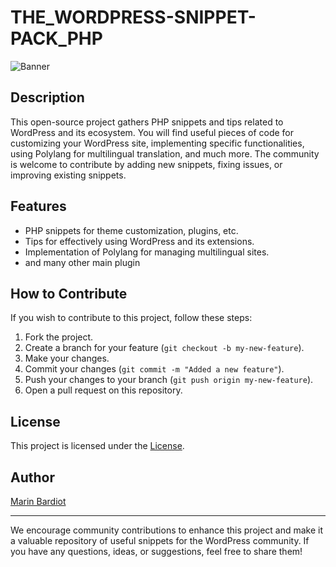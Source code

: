 # THE_WORDPRESS-SNIPPET-PACK_PHP


![Banner](snippet.png)

## Description

This open-source project gathers PHP snippets and tips related to WordPress and its ecosystem. You will find useful pieces of code for customizing your WordPress site, implementing specific functionalities, using Polylang for multilingual translation, and much more. The community is welcome to contribute by adding new snippets, fixing issues, or improving existing snippets.

## Features

- PHP snippets for theme customization, plugins, etc.
- Tips for effectively using WordPress and its extensions.
- Implementation of Polylang for managing multilingual sites.
- and many other main plugin

## How to Contribute

If you wish to contribute to this project, follow these steps:

1. Fork the project.
2. Create a branch for your feature (`git checkout -b my-new-feature`).
3. Make your changes.
4. Commit your changes (`git commit -m "Added a new feature"`).
5. Push your changes to your branch (`git push origin my-new-feature`).
6. Open a pull request on this repository.

## License

This project is licensed under the [License](license_link).

## Author

[Marin Bardiot]([github_profile_link](https://github.com/bardiotmarin))

---

We encourage community contributions to enhance this project and make it a valuable repository of useful snippets for the WordPress community. If you have any questions, ideas, or suggestions, feel free to share them!



